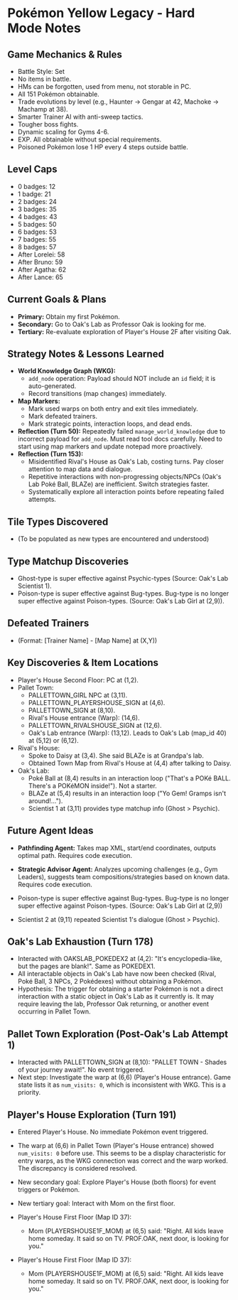 # Pokémon Yellow Legacy - Hard Mode Notes

## Game Mechanics & Rules
- Battle Style: Set
- No items in battle.
- HMs can be forgotten, used from menu, not storable in PC.
- All 151 Pokémon obtainable.
- Trade evolutions by level (e.g., Haunter -> Gengar at 42, Machoke -> Machamp at 38).
- Smarter Trainer AI with anti-sweep tactics.
- Tougher boss fights.
- Dynamic scaling for Gyms 4-6.
- EXP. All obtainable without special requirements.
- Poisoned Pokémon lose 1 HP every 4 steps outside battle.

## Level Caps
- 0 badges: 12
- 1 badge: 21
- 2 badges: 24
- 3 badges: 35
- 4 badges: 43
- 5 badges: 50
- 6 badges: 53
- 7 badges: 55
- 8 badges: 57
- After Lorelei: 58
- After Bruno: 59
- After Agatha: 62
- After Lance: 65

## Current Goals & Plans
- **Primary:** Obtain my first Pokémon.
- **Secondary:** Go to Oak's Lab as Professor Oak is looking for me.
- **Tertiary:** Re-evaluate exploration of Player's House 2F after visiting Oak.

## Strategy Notes & Lessons Learned
- **World Knowledge Graph (WKG):**
    - `add_node` operation: Payload should NOT include an `id` field; it is auto-generated.
    - Record transitions (map changes) immediately.
- **Map Markers:**
    - Mark used warps on both entry and exit tiles immediately.
    - Mark defeated trainers.
    - Mark strategic points, interaction loops, and dead ends.
- **Reflection (Turn 50):** Repeatedly failed `manage_world_knowledge` due to incorrect payload for `add_node`. Must read tool docs carefully. Need to start using map markers and update notepad more proactively.
- **Reflection (Turn 153):**
    - Misidentified Rival's House as Oak's Lab, costing turns. Pay closer attention to map data and dialogue.
    - Repetitive interactions with non-progressing objects/NPCs (Oak's Lab Poké Ball, BLAZe) are inefficient. Switch strategies faster.
    - Systematically explore all interaction points before repeating failed attempts.

## Tile Types Discovered
- (To be populated as new types are encountered and understood)

## Type Matchup Discoveries
- Ghost-type is super effective against Psychic-types (Source: Oak's Lab Scientist 1).
- Poison-type is super effective against Bug-types. Bug-type is no longer super effective against Poison-types. (Source: Oak's Lab Girl at (2,9)).

## Defeated Trainers
- (Format: [Trainer Name] - [Map Name] at (X,Y))

## Key Discoveries & Item Locations
- Player's House Second Floor: PC at (1,2).
- Pallet Town:
    - PALLETTOWN_GIRL NPC at (3,11).
    - PALLETTOWN_PLAYERSHOUSE_SIGN at (4,6).
    - PALLETTOWN_SIGN at (8,10).
    - Rival's House entrance (Warp): (14,6).
    - PALLETTOWN_RIVALSHOUSE_SIGN at (12,6).
    - Oak's Lab entrance (Warp): (13,12). Leads to Oak's Lab (map_id 40) at (5,12) or (6,12).
- Rival's House:
    - Spoke to Daisy at (3,4). She said BLAZe is at Grandpa's lab.
    - Obtained Town Map from Rival's House at (4,4) after talking to Daisy.
- Oak's Lab:
    - Poké Ball at (8,4) results in an interaction loop ("That's a POKé BALL. There's a POKéMON inside!"). Not a starter.
    - BLAZe at (5,4) results in an interaction loop ("Yo Gem! Gramps isn't around!...").
    - Scientist 1 at (3,11) provides type matchup info (Ghost > Psychic).

## Future Agent Ideas
- **Pathfinding Agent:** Takes map XML, start/end coordinates, outputs optimal path. Requires code execution.
- **Strategic Advisor Agent:** Analyzes upcoming challenges (e.g., Gym Leaders), suggests team compositions/strategies based on known data. Requires code execution.

- Poison-type is super effective against Bug-types. Bug-type is no longer super effective against Poison-types. (Source: Oak's Lab Girl at (2,9))

- Scientist 2 at (9,11) repeated Scientist 1's dialogue (Ghost > Psychic).

## Oak's Lab Exhaustion (Turn 178)
- Interacted with OAKSLAB_POKEDEX2 at (4,2): "It's encyclopedia-like, but the pages are blank!". Same as POKEDEX1.
- All interactable objects in Oak's Lab have now been checked (Rival, Poké Ball, 3 NPCs, 2 Pokédexes) without obtaining a Pokémon. 
- Hypothesis: The trigger for obtaining a starter Pokémon is not a direct interaction with a static object in Oak's Lab as it currently is. It may require leaving the lab, Professor Oak returning, or another event occurring in Pallet Town.

## Pallet Town Exploration (Post-Oak's Lab Attempt 1)
- Interacted with PALLETTOWN_SIGN at (8,10): "PALLET TOWN - Shades of your journey await!". No event triggered.
- Next step: Investigate the warp at (6,6) (Player's House entrance). Game state lists it as `num_visits: 0`, which is inconsistent with WKG. This is a priority.

## Player's House Exploration (Turn 191)
- Entered Player's House. No immediate Pokémon event triggered.
- The warp at (6,6) in Pallet Town (Player's House entrance) showed `num_visits: 0` before use. This seems to be a display characteristic for entry warps, as the WKG connection was correct and the warp worked. The discrepancy is considered resolved.
- New secondary goal: Explore Player's House (both floors) for event triggers or Pokémon.
- New tertiary goal: Interact with Mom on the first floor.

- Player's House First Floor (Map ID 37):
    - Mom (PLAYERSHOUSE1F_MOM) at (6,5) said: "Right. All kids leave home someday. It said so on TV. PROF.OAK, next door, is looking for you."

- Player's House First Floor (Map ID 37):
    - Mom (PLAYERSHOUSE1F_MOM) at (6,5) said: "Right. All kids leave home someday. It said so on TV. PROF.OAK, next door, is looking for you."